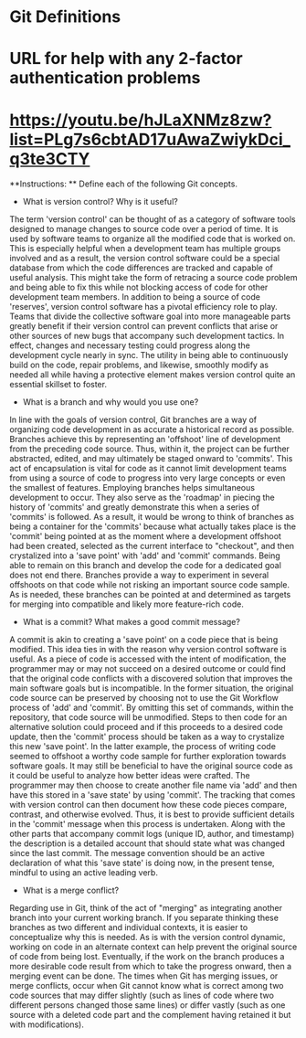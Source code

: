 # Git Definitions
# URL for help with any 2-factor authentication problems
# https://youtu.be/hJLaXNMz8zw?list=PLg7s6cbtAD17uAwaZwiykDci_q3te3CTY

**Instructions: ** Define each of the following Git concepts.

* What is version control?  Why is it useful?

The term 'version control' can be thought of as a category of software tools designed to manage changes to source code over a period of time.  It is used by software teams to organize all the modified code that is worked on.  This is especially helpful when a development team has multiple groups involved and as a result, the version control software could be a special database from which the code differences are tracked and capable of useful analysis.  This might take the form of retracing a source code problem and being able to fix this while not blocking access of code for other development team members.  In addition to being a source of code 'reserves', version control software has a pivotal efficiency role to play.  Teams that divide the collective software goal into more manageable parts greatly benefit if their version control can prevent conflicts that arise or other sources of new bugs that accompany such development tactics.  In effect, changes and necessary testing could progress along the development cycle nearly in sync.  The utility in being able to continuously build on the code, repair problems, and likewise, smoothly modify as needed all while having a protective element makes version control quite an essential skillset to foster.


* What is a branch and why would you use one?

In line with the goals of version control, Git branches are a way of organizing code development in as accurate a historical record as possible.  Branches achieve this by representing an 'offshoot' line of development from the preceding code source.  Thus, within it, the project can be further abstracted, edited, and may ultimately be staged onward to 'commits'.  This act of encapsulation is vital for code as it cannot limit development teams from using a source of code to progress into very large concepts or even the smallest of features.  Employing branches helps simultaneous development to occur.  They also serve as the 'roadmap' in piecing the history of 'commits' and greatly demonstrate this when a series of 'commits' is followed.  As a result, it would be wrong to think of branches as being a container for the 'commits' because what actually takes place is the 'commit' being pointed at as the moment where a development offshoot had been created, selected as the current interface to "checkout", and then crystalized into a 'save point' with 'add' and 'commit' commands.  Being able to remain on this branch and develop the code for a dedicated goal does not end there.  Branches provide a way to experiment in several offshoots on that code while not risking an important source code sample.  As is needed, these branches can be pointed at and determined as targets for merging into compatible and likely more feature-rich code.


* What is a commit? What makes a good commit message?

A commit is akin to creating a 'save point' on a code piece that is being modified.  This idea ties in with the reason why version control software is useful.  As a piece of code is accessed with the intent of modification, the programmer may or may not succeed on a desired outcome or could find that the original code conflicts with a discovered solution that improves the main software goals but is incompatible.  In the former situation, the original code source can be preserved by choosing not to use the Git Workflow process of 'add' and 'commit'.  By omitting this set of commands, within the repository, that code source will be unmodified.  Steps to then code for an alternative solution could proceed and if this proceeds to a desired code update, then the 'commit' process should be taken as a way to crystalize this new 'save point'.  In the latter example, the process of writing code seemed to offshoot a worthy code sample for further exploration towards software goals.  It may still be beneficial to have the original source code as it could be useful to analyze how better ideas were crafted.  The programmer may then choose to create another file name via 'add' and then have this stored in a 'save state' by using 'commit'.  The tracking that comes with version control can then document how these code pieces compare, contrast, and otherwise evolved.  Thus, it is best to provide sufficient details in the 'commit' message when this process is undertaken.  Along with the other parts that accompany commit logs (unique ID, author, and timestamp) the description is a detailed account that should state what was changed since the last commit.  The message convention should be an active declaration of what this 'save state' is doing now, in the present tense, mindful to using an active leading verb.


* What is a merge conflict?

Regarding use in Git, think of the act of "merging" as integrating another branch into your current working branch.  If you separate thinking these branches as two different and individual contexts, it is easier to conceptualize why this is needed.  As is with the version control dynamic, working on code in an alternate context can help prevent the original source of code from being lost.  Eventually, if the work on the branch produces a more desirable code result from which to take the progress onward, then a merging event can be done.  The times when Git has merging issues, or merge conflicts, occur when Git cannot know what is correct among two code sources that may differ slightly (such as lines of code where two different persons changed those same lines) or differ vastly (such as one source with a deleted code part and the complement having retained it but with modifications).